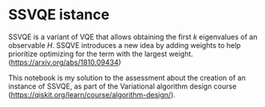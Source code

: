 # SSVQE istance
SSVQE is a variant of VQE that allows obtaining the first $k$ eigenvalues of an observable $H$. SSQVE introduces a new idea by adding weights to help prioritize optimizing for the term with the largest weight. (https://arxiv.org/abs/1810.09434)

This notebook is my solution to the assessment about the creation of an instance of SSVQE, as part of the Variational algorithm design course (https://qiskit.org/learn/course/algorithm-design/).
